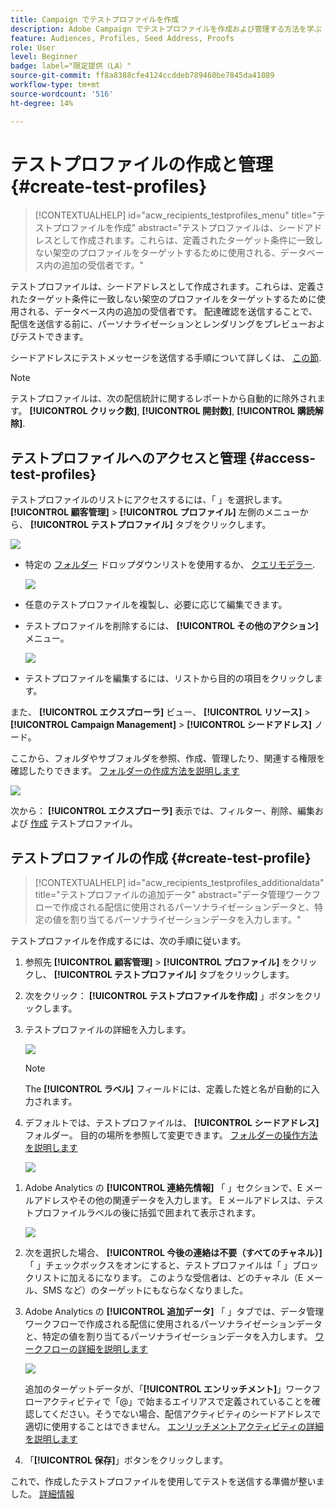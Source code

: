 ```yaml
---
title: Campaign でテストプロファイルを作成
description: Adobe Campaign でテストプロファイルを作成および管理する方法を学ぶ
feature: Audiences, Profiles, Seed Address, Proofs
role: User
level: Beginner
badge: label="限定提供（LA）"
source-git-commit: ff8a8388cfe4124ccddeb789460be7845da41089
workflow-type: tm+mt
source-wordcount: '516'
ht-degree: 14%

---
```


# テストプロファイルの作成と管理 {#create-test-profiles}

>[!CONTEXTUALHELP]
>id="acw_recipients_testprofiles_menu"
>title="テストプロファイルを作成"
>abstract="テストプロファイルは、シードアドレスとして作成されます。これらは、定義されたターゲット条件に一致しない架空のプロファイルをターゲットするために使用される、データベース内の追加の受信者です。"

テストプロファイルは、シードアドレスとして作成されます。これらは、定義されたターゲット条件に一致しない架空のプロファイルをターゲットするために使用される、データベース内の追加の受信者です。 配達確認を送信することで、配信を送信する前に、パーソナライゼーションとレンダリングをプレビューおよびテストできます。

<!--Learn more on test profiles in the [Campaign v8 (client console) documentation](https://experienceleague.adobe.com/docs/campaign/campaign-v8/audience/add-profiles/test-profiles.html){target="_blank"}.-->

シードアドレスにテストメッセージを送信する手順について詳しくは、 [この節](../preview-test/test-deliveries.md#test-profiles).

>[!NOTE]
>
>テストプロファイルは、次の配信統計に関するレポートから自動的に除外されます。 **[!UICONTROL クリック数]**, **[!UICONTROL 開封数]**, **[!UICONTROL 購読解除]**.

## テストプロファイルへのアクセスと管理 {#access-test-profiles}

テストプロファイルのリストにアクセスするには、「 」を選択します。 **[!UICONTROL 顧客管理]** > **[!UICONTROL プロファイル]** 左側のメニューから、 **[!UICONTROL テストプロファイル]** タブをクリックします。

![](assets/test-profile-list.png)

* 特定の [フォルダー](../get-started/permissions.md#folders) ドロップダウンリストを使用するか、 [クエリモデラー](../query/query-modeler-overview.md).

  ![](assets/test-profile-list-filters.png)

* 任意のテストプロファイルを複製し、必要に応じて編集できます。

* テストプロファイルを削除するには、 **[!UICONTROL その他のアクション]** メニュー。

  ![](assets/test-profile-list-delete.png)

* テストプロファイルを編集するには、リストから目的の項目をクリックします。

また、 **[!UICONTROL エクスプローラ]** ビュー、 **[!UICONTROL リソース]** > **[!UICONTROL Campaign Management]** > **[!UICONTROL シードアドレス]** ノード。

ここから、フォルダやサブフォルダを参照、作成、管理したり、関連する権限を確認したりできます。 [フォルダーの作成方法を説明します](../get-started/permissions.md#folders)

![](assets/test-profiles-folders.png)

次から： **[!UICONTROL エクスプローラ]** 表示では、フィルター、削除、編集および [作成](#create-test-profile) テストプロファイル。

## テストプロファイルの作成 {#create-test-profile}

>[!CONTEXTUALHELP]
>id="acw_recipients_testprofiles_additionaldata"
>title="テストプロファイルの追加データ"
>abstract="データ管理ワークフローで作成される配信に使用されるパーソナライゼーションデータと、特定の値を割り当てるパーソナライゼーションデータを入力します。"

テストプロファイルを作成するには、次の手順に従います。

1. 参照先 **[!UICONTROL 顧客管理]** > **[!UICONTROL プロファイル]** をクリックし、 **[!UICONTROL テストプロファイル]** タブをクリックします。

1. 次をクリック： **[!UICONTROL テストプロファイルを作成]** 」ボタンをクリックします。

1. テストプロファイルの詳細を入力します。 <!--Most of the fields are the same as when creating profiles. [Learn more]-->

   ![](assets/test-profile-details.png)

   >[!NOTE]
   >
   >The **[!UICONTROL ラベル]** フィールドには、定義した姓と名が自動的に入力されます。

1. デフォルトでは、テストプロファイルは、 **[!UICONTROL シードアドレス]** フォルダー。 目的の場所を参照して変更できます。 [フォルダーの操作方法を説明します](../get-started/permissions.md#folders)

   ![](assets/test-profile-folder.png)

<!--
You do not need to enter all fields of each tab when creating a seed address. Missing personalization elements are entered randomly during delivery analysis. (Not valid?)
-->

1. Adobe Analytics の **[!UICONTROL 連絡先情報]** 「 」セクションで、E メールアドレスやその他の関連データを入力します。 E メールアドレスは、テストプロファイルラベルの後に括弧で囲まれて表示されます。

   ![](assets/test-profile-address.png)

1. 次を選択した場合、 **[!UICONTROL 今後の連絡は不要（すべてのチャネル）]** 「 」チェックボックスをオンにすると、テストプロファイルは「 」ブロックリストに加えるになります。 このような受信者は、どのチャネル（E メール、SMS など）のターゲットにもならなくなりました。

1. Adobe Analytics の **[!UICONTROL 追加データ]** 「 」タブでは、データ管理ワークフローで作成される配信に使用されるパーソナライゼーションデータと、特定の値を割り当てるパーソナライゼーションデータを入力します。 [ワークフローの詳細を説明します](../workflows/gs-workflows.md)

   ![](assets/test-profile-additional-data.png)

   追加のターゲットデータが、「**[!UICONTROL エンリッチメント]**」ワークフローアクティビティで「@」で始まるエイリアスで定義されていることを確認してください。そうでない場合、配信アクティビティのシードアドレスで適切に使用することはできません。 [エンリッチメントアクティビティの詳細を説明します](../workflows/activities/enrichment.md)

1. 「**[!UICONTROL 保存]**」ボタンをクリックします。

これで、作成したテストプロファイルを使用してテストを送信する準備が整いました。 [詳細情報](../preview-test/test-deliveries.md#test-profiles)

<!--Use test profiles in Direct mail? cf v7/v8-->



